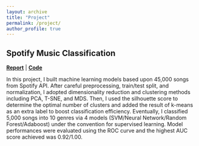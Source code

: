 ```yaml
---
layout: archive
title: "Project"
permalink: /project/
author_profile: true
---
```


## Spotify Music Classification
**[Report](https://erichu12138.github.io/files/ml_capstone_spotify.pdf)** | **[Code](https://github.com/erichu12138/erichu12138.github.io/blob/master/files/ml_capstone_code.ipynb)** 

In this project, I built machine learning models based upon 45,000 songs from Spotify API. After careful preprocessing, train/test split, and normalization, I adopted dimensionality reduction and clustering methods including PCA, T-SNE, and MDS. Then, I used the silhouette score to determine the optimal number of clusters and added the result of k-means as an extra label to boost classification efficiency. Eventually, I classified 5,000 songs into 10 genres via 4 models (SVM/Neural Network/Random Forest/Adaboost) under the convention for supervised learning. Model performances were evaluated using the ROC curve and the highest AUC score achieved was 0.92/1.00.
